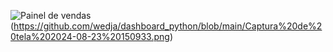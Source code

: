 ![Painel de vendas](URL-da-imagem)(https://github.com/wedja/dashboard_python/blob/main/Captura%20de%20tela%202024-08-23%20150933.png)
